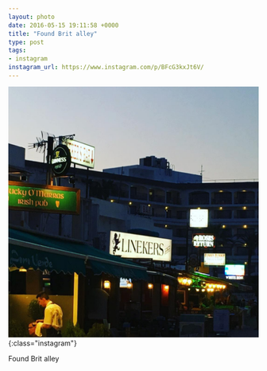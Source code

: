 ```yaml
---
layout: photo
date: 2016-05-15 19:11:58 +0000
title: "Found Brit alley"
type: post
tags:
- instagram
instagram_url: https://www.instagram.com/p/BFcG3kxJt6V/
---
```


![Instagram - BFcG3kxJt6V](/img/BFcG3kxJt6V.jpg){:class="instagram"}

Found Brit alley
